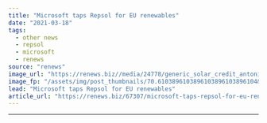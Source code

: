 ```yaml
---
title: "Microsoft taps Repsol for EU renewables"
date: "2021-03-18"
tags: 
  - other news
  - repsol
  - microsoft
  - renews
source: "renews"
image_url: "https://renews.biz//media/24778/generic_solar_credit_antonio_garcia-unsplash.jpeg?mode=crop&width=770&heightratio=0.6103896103896103896103896104&slimmage=true"
image_fp: "/assets/img/post_thumbnails/70.6103896103896103896103896104&slimmage=true"
lead: "Microsoft taps Repsol for EU renewables"
article_url: "https://renews.biz/67307/microsoft-taps-repsol-for-eu-renewables/"
---
```


---
